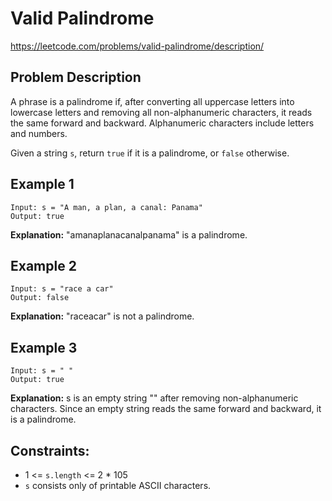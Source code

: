 # Valid Palindrome

https://leetcode.com/problems/valid-palindrome/description/

## Problem Description

A phrase is a palindrome if, after converting all uppercase letters into lowercase letters and removing all
non-alphanumeric characters,
it reads the same forward and backward. Alphanumeric characters include letters and numbers.

Given a string `s`, return `true` if it is a palindrome, or `false` otherwise.

## Example 1

```text
Input: s = "A man, a plan, a canal: Panama"
Output: true
```

**Explanation:** "amanaplanacanalpanama" is a palindrome.

## Example 2

```text
Input: s = "race a car"
Output: false
```

**Explanation:** "raceacar" is not a palindrome.

## Example 3

```text
Input: s = " "
Output: true
```

**Explanation:** s is an empty string "" after removing non-alphanumeric characters.
Since an empty string reads the same forward and backward, it is a palindrome.

## Constraints:

- 1 <= `s.length` <= 2 * 105
- `s` consists only of printable ASCII characters.
